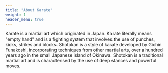 ```yaml
---
title: "About Karate"
weight: 1
header_menu: true
---
```


Karate is a martial art which originated in Japan. Karate literally means "empty hand" and is a fighting system that involves the use of punches, kicks, strikes and blocks. Shotokan is a style of karate developed by Gichin Funakoshi, incorporating techniques from other martial arts, over a hundred years ago in the small Japanese island of Okinawa. Shotokan is a traditional martial art and is characterised by the use of deep stances and powerful moves.

